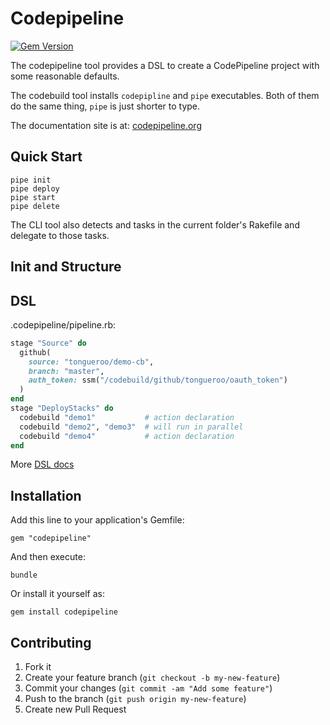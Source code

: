 # Codepipeline

[![Gem Version](https://badge.fury.io/rb/codepipeline.png)](http://badge.fury.io/rb/codepipeline)

The codepipeline tool provides a DSL to create a CodePipeline project with some reasonable defaults.

The codebuild tool installs `codepipline` and `pipe` executables. Both of them do the same thing, `pipe` is just shorter to type.

The documentation site is at: [codepipeline.org](https://codepipeline.org/)

## Quick Start

    pipe init
    pipe deploy
    pipe start
    pipe delete

The CLI tool also detects and tasks in the current folder's Rakefile and delegate to those tasks.

## Init and Structure

## DSL

.codepipeline/pipeline.rb:

```ruby
stage "Source" do
  github(
    source: "tongueroo/demo-cb",
    branch: "master",
    auth_token: ssm("/codebuild/github/tongueroo/oauth_token")
  )
end
stage "DeployStacks" do
  codebuild "demo1"           # action declaration
  codebuild "demo2", "demo3"  # will run in parallel
  codebuild "demo4"           # action declaration
end
```

More [DSL docs](docs/dsl)

## Installation

Add this line to your application's Gemfile:

    gem "codepipeline"

And then execute:

    bundle

Or install it yourself as:

    gem install codepipeline

## Contributing

1. Fork it
2. Create your feature branch (`git checkout -b my-new-feature`)
3. Commit your changes (`git commit -am "Add some feature"`)
4. Push to the branch (`git push origin my-new-feature`)
5. Create new Pull Request
